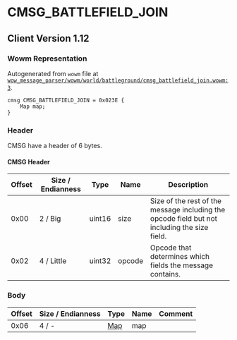 # CMSG_BATTLEFIELD_JOIN

## Client Version 1.12

### Wowm Representation

Autogenerated from `wowm` file at [`wow_message_parser/wowm/world/battleground/cmsg_battlefield_join.wowm:3`](https://github.com/gtker/wow_messages/tree/main/wow_message_parser/wowm/world/battleground/cmsg_battlefield_join.wowm#L3).
```rust,ignore
cmsg CMSG_BATTLEFIELD_JOIN = 0x023E {
    Map map;
}
```
### Header

CMSG have a header of 6 bytes.

#### CMSG Header

| Offset | Size / Endianness | Type   | Name   | Description |
| ------ | ----------------- | ------ | ------ | ----------- |
| 0x00   | 2 / Big           | uint16 | size   | Size of the rest of the message including the opcode field but not including the size field.|
| 0x02   | 4 / Little        | uint32 | opcode | Opcode that determines which fields the message contains.|

### Body

| Offset | Size / Endianness | Type | Name | Comment |
| ------ | ----------------- | ---- | ---- | ------- |
| 0x06 | 4 / - | [Map](map.md) | map |  |

